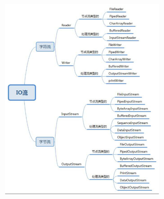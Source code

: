![title](https://raw.githubusercontent.com/XJZ-0707/imge/master/gitnote/2019/10/10/io01-1570703965030.jpg)